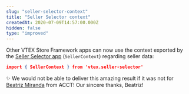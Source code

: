 ```yaml
---
slug: "seller-selector-context"
title: "Seller Selector context"
createdAt: 2020-07-09T14:57:00.000Z
hidden: false
type: "improved"
---
```


Other VTEX Store Framework apps can now use the context exported by the [Seller Selector app](https://vtex.io/docs/components/all/vtex.seller-selector/) (`SellerContext`) regarding seller data:

```json
import { SellerContext } from 'vtex.seller-selector'
```

✨ We would not be able to deliver this amazing result if it was not for [Beatriz Miranda](https://github.com/BeatrizMiranda) from ACCT! Our sincere thanks, Beatriz!
